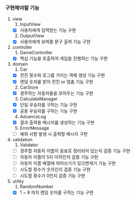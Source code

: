 ### 구현해야할 기능

1. view
   1. InputView
   - [X] 사용자에게 입력받는 기능 구현
   2. OutputView
   - [X] 사용자에게 보여줄 문구 출력 기능 구현

2. controller
   1. GameController
   - [X] 핵심 기능을 호출하여 게임을 진행하는 기능 구현

3. domain
   1. Car
   - [X] 전진 횟수와 로그를 가지는 객체 생성 기능 구현
   - [X] 랜덤 숫자를 받아 전진 or 멈춤 기능 구현
   2. CarStore
   - [X] 경주하는 자동차들을 모아두는 기능 구현
   3. CalculateManager
   - [X] 단일 우승자를 구하는 기능 구현
   - [X] 공동 우승자를 구하는 기능 구현
   4. AdvanceLog
   - [X] 결과 출력용 메시지를 생성하는 기능 구현
   5. ErrorMessage
   - [ ] 예외 사항 발생 시 출력할 메시지 구현

4. validation
   1. Validator
   - [ ] 경주할 자동차 이름이 쉼표로 정리되어 있는지 검증 기능 구현
   - [ ] 자동차 이름이 5자 이하인지 검증 기능 구현
   - [ ] 자동차 이름 배열에 띄어쓰기가 있으면제거 기능 구현
   - [ ] 시도할 횟수가 숫자인지 검증 기능 구현
   - [ ] 시도할 횟수가 0인지 검증 기능 구현
   
5. utility
   1. RandomNumber
   - [X] 1 ~ 9 까지 랜덤 숫자를 구하는 기능 구현